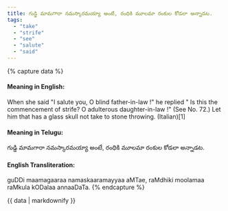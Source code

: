```yaml
---
title: గుడ్డి మామగారా నమస్కారమయ్యా అంటే, రంధికి మూలమా రంకుల కోడలా అన్నాడట.
tags:
  - "take"
  - "strife"
  - "see"
  - "salute"
  - "said"
---
```


{% capture data %}
#### Meaning in English:
When she said "I salute you, O blind father-in-law !" he replied " Is this the commencement of strife? O adulterous daughter-in-law !"
(See No. 72.)
Let him that has a glass skull not take to stone throwing. (Italian)[1]

#### Meaning in Telugu:
గుడ్డి మామగారా నమస్కారమయ్యా అంటే, రంధికి మూలమా రంకుల కోడలా అన్నాడట.

#### English Transliteration:
guDDi maamagaaraa namaskaaramayyaa aMTae, raMdhiki moolamaa raMkula kODalaa annaaDaTa.
{% endcapture %}

<div class="notice">{{ data | markdownify }}</div>

